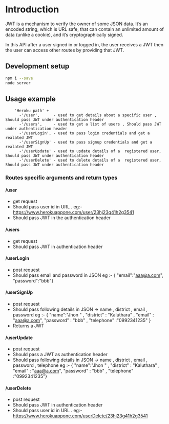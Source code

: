 # Introduction

JWT is a mechanism to verify the owner of some JSON data. It’s an encoded string, which is URL safe, that can contain an unlimited amount of data (unlike a cookie), and it’s cryptographically signed.

In this API after a user signed in or logged in, the user receives a   JWT then the user can access other routes by providing that JWT. 
 
## Development setup

```sh
npm i --save
node server 
```


## Usage example

        'Heroku path' + 
          -'/user',      - used to get details about a specific user , Should pass JWT under authentication header
          -'/users',     - used to get a list of users , Should pass JWT under authentication header 
          -'/userLogin', - used to pass login credentials and get a realated JWT 
          -'/userSignUp' - used to pass signup credentials and get a realated JWT 
          -'/userUpdate' - used to update details of a  registered user, Should pass JWT under authentication header
          -'/userDelete' - used to delete details of a  registered user, Should pass JWT under authentication header

 
### Routes specific arguments and return types
#### /user
- get request 
-  Should pass user id in URL .
    eg:- https://www.herokuappone.com/user/23hj23g41h2g3541
- Should pass JWT in the authentication header 


#### /users
- get request 
- Should pass JWT in authentication header 

#### /userLogin
- post request 
- Should pass email and password in JSON 
  eg :- { "email":"aaa@a.com", "password":"bbb"}


#### /userSignUp
- post request 
- Should pass following details  in JSON ->  name , district , email , password 
  eg :- { "name":"Jhon " , "district" : "Kaluthara" , "email" : "aaa@a.com", "password" : "bbb" , "telephone" :"0992341235" }
- Returns a  JWT 


#### /userUpdate
- post request 
- Should pass a JWT as authentication header 
- Should pass following details  in JSON ->  name , district , email , password , telephone
  eg :- { "name":"Jhon " , "district" : "Kaluthara" , "email" : "aaa@a.com", "password" : "bbb" , "telephone" :"0992341235"} 


#### /userDelete
- post request 
- Should pass JWT in authentication header 
-  Should pass user id in URL . 
    eg:- https://www.herokuappone.com/userDelete/23hj23g41h2g3541

